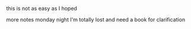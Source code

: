 this is not as easy as I hoped

more notes
monday night
I'm totally lost and need a book for clarification
